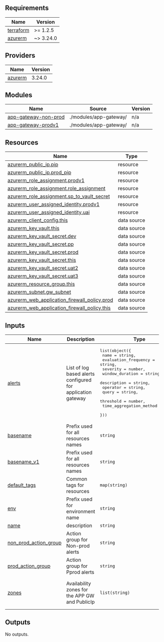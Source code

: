 <!-- BEGIN_TF_DOCS -->
## Requirements

| Name | Version |
|------|---------|
| <a name="requirement_terraform"></a> [terraform](#requirement\_terraform) | >= 1.2.5 |
| <a name="requirement_azurerm"></a> [azurerm](#requirement\_azurerm) | ~> 3.24.0 |

## Providers

| Name | Version |
|------|---------|
| <a name="provider_azurerm"></a> [azurerm](#provider\_azurerm) | 3.24.0 |

## Modules

| Name | Source | Version |
|------|--------|---------|
| <a name="module_app-gateway-non-prod"></a> [app-gateway-non-prod](#module\_app-gateway-non-prod) | ./modules/app-gateway/ | n/a |
| <a name="module_app-gateway-prodv1"></a> [app-gateway-prodv1](#module\_app-gateway-prodv1) | ./modules/app-gateway/ | n/a |

## Resources

| Name | Type |
|------|------|
| [azurerm_public_ip.pip](https://registry.terraform.io/providers/hashicorp/azurerm/latest/docs/resources/public_ip) | resource |
| [azurerm_public_ip.prod_pip](https://registry.terraform.io/providers/hashicorp/azurerm/latest/docs/resources/public_ip) | resource |
| [azurerm_role_assignment.prodv1](https://registry.terraform.io/providers/hashicorp/azurerm/latest/docs/resources/role_assignment) | resource |
| [azurerm_role_assignment.role_assignment](https://registry.terraform.io/providers/hashicorp/azurerm/latest/docs/resources/role_assignment) | resource |
| [azurerm_role_assignment.sp_to_vault_secret](https://registry.terraform.io/providers/hashicorp/azurerm/latest/docs/resources/role_assignment) | resource |
| [azurerm_user_assigned_identity.prodv1](https://registry.terraform.io/providers/hashicorp/azurerm/latest/docs/resources/user_assigned_identity) | resource |
| [azurerm_user_assigned_identity.uai](https://registry.terraform.io/providers/hashicorp/azurerm/latest/docs/resources/user_assigned_identity) | resource |
| [azurerm_client_config.this](https://registry.terraform.io/providers/hashicorp/azurerm/latest/docs/data-sources/client_config) | data source |
| [azurerm_key_vault.this](https://registry.terraform.io/providers/hashicorp/azurerm/latest/docs/data-sources/key_vault) | data source |
| [azurerm_key_vault_secret.dev](https://registry.terraform.io/providers/hashicorp/azurerm/latest/docs/data-sources/key_vault_secret) | data source |
| [azurerm_key_vault_secret.pp](https://registry.terraform.io/providers/hashicorp/azurerm/latest/docs/data-sources/key_vault_secret) | data source |
| [azurerm_key_vault_secret.prod](https://registry.terraform.io/providers/hashicorp/azurerm/latest/docs/data-sources/key_vault_secret) | data source |
| [azurerm_key_vault_secret.this](https://registry.terraform.io/providers/hashicorp/azurerm/latest/docs/data-sources/key_vault_secret) | data source |
| [azurerm_key_vault_secret.uat2](https://registry.terraform.io/providers/hashicorp/azurerm/latest/docs/data-sources/key_vault_secret) | data source |
| [azurerm_key_vault_secret.uat3](https://registry.terraform.io/providers/hashicorp/azurerm/latest/docs/data-sources/key_vault_secret) | data source |
| [azurerm_resource_group.this](https://registry.terraform.io/providers/hashicorp/azurerm/latest/docs/data-sources/resource_group) | data source |
| [azurerm_subnet.gw_subnet](https://registry.terraform.io/providers/hashicorp/azurerm/latest/docs/data-sources/subnet) | data source |
| [azurerm_web_application_firewall_policy.prod](https://registry.terraform.io/providers/hashicorp/azurerm/latest/docs/data-sources/web_application_firewall_policy) | data source |
| [azurerm_web_application_firewall_policy.this](https://registry.terraform.io/providers/hashicorp/azurerm/latest/docs/data-sources/web_application_firewall_policy) | data source |

## Inputs

| Name | Description | Type | Default | Required |
|------|-------------|------|---------|:--------:|
| <a name="input_alerts"></a> [alerts](#input\_alerts) | List of log based alerts configured for application gateway | <pre>list(object({<br>    name                    = string,<br>    evaluation_frequency    = string,<br>    severity                = number,<br>    window_duration         = string,<br>    description             = string,<br>    operator                = string,<br>    query                   = string,<br>    threshold               = number,<br>    time_aggregation_method = string<br>  }))</pre> | n/a | yes |
| <a name="input_basename"></a> [basename](#input\_basename) | Prefix used for all resources names | `string` | `"oss"` | no |
| <a name="input_basename_v1"></a> [basename\_v1](#input\_basename\_v1) | Prefix used for all resources names | `string` | `"iskan"` | no |
| <a name="input_default_tags"></a> [default\_tags](#input\_default\_tags) | Common tags for resources | `map(string)` | n/a | yes |
| <a name="input_env"></a> [env](#input\_env) | Prefix used for environment name | `string` | n/a | yes |
| <a name="input_name"></a> [name](#input\_name) | description | `string` | `""` | no |
| <a name="input_non_prod_action_group"></a> [non\_prod\_action\_group](#input\_non\_prod\_action\_group) | Action group for Non-prod alerts | `string` | n/a | yes |
| <a name="input_prod_action_group"></a> [prod\_action\_group](#input\_prod\_action\_group) | Action group for Pprod alerts | `string` | n/a | yes |
| <a name="input_zones"></a> [zones](#input\_zones) | Availability zones for the APP GW and PublicIp | `list(string)` | <pre>[<br>  "1",<br>  "2",<br>  "3"<br>]</pre> | no |

## Outputs

No outputs.
<!-- END_TF_DOCS -->
